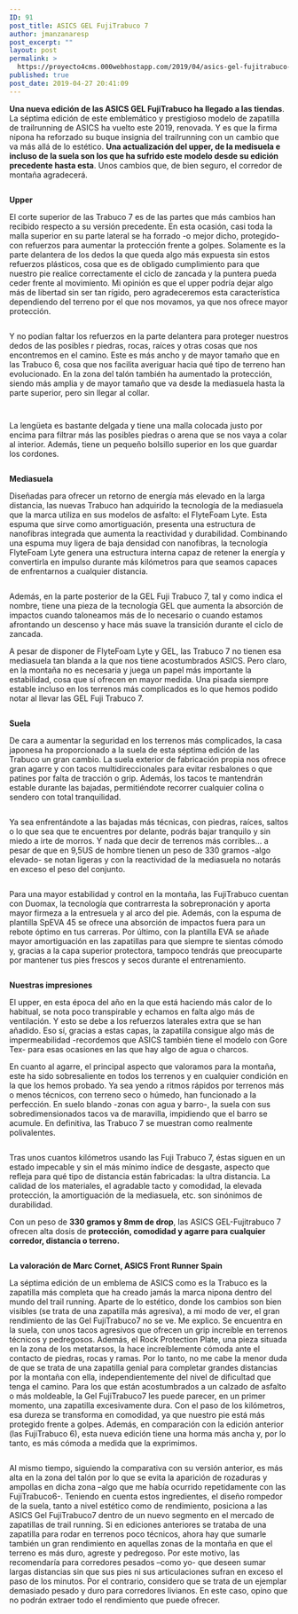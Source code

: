 ```yaml
---
ID: 91
post_title: ASICS GEL FujiTrabuco 7
author: jmanzanaresp
post_excerpt: ""
layout: post
permalink: >
  https://proyecto4cms.000webhostapp.com/2019/04/asics-gel-fujitrabuco-7
published: true
post_date: 2019-04-27 20:41:09
---
```

<!-- wp:paragraph -->
<p><strong>Una nueva edición de las ASICS GEL FujiTrabuco ha llegado a las tiendas</strong>. La séptima edición de este emblemático y prestigioso modelo de zapatilla de trailrunning de ASICS ha vuelto este 2019, renovada. Y es que la firma nipona ha reforzado su buque insignia del trailrunning con un cambio que va más allá de lo estético.&nbsp;<strong>Una actualización del upper, de la medisuela e incluso de la suela son los que ha sufrido este modelo desde su edición precedente hasta esta</strong>. Unos cambios que, de bien seguro, el corredor de montaña agradecerá.</p>
<!-- /wp:paragraph -->

<!-- wp:image -->
<figure class="wp-block-image"><img src="https://running.es/sites/default/files/styles/super-big/public/inicio.jpg?itok=HrSDHJ1C" alt=""/></figure>
<!-- /wp:image -->

<!-- wp:paragraph -->
<p><strong>Upper</strong></p>
<!-- /wp:paragraph -->

<!-- wp:paragraph -->
<p>El corte superior de las Trabuco 7 es de las partes que más cambios han recibido respecto a su versión precedente. En esta ocasión, casi toda la malla superior en su parte lateral se ha forrado -o mejor dicho, protegido- con refuerzos para aumentar la protección frente a golpes. Solamente es la parte delantera de los dedos la que queda algo más expuesta sin estos refuerzos plásticos, cosa que es de obligado cumplimiento para que nuestro pie realice correctamente el ciclo de zancada y la puntera pueda ceder frente al movimiento. Mi opinión es que el upper podría dejar algo más de libertad sin ser tan rígido, pero agradeceremos esta característica dependiendo del terreno por el que nos movamos, ya que nos ofrece mayor protección.</p>
<!-- /wp:paragraph -->

<!-- wp:image -->
<figure class="wp-block-image"><img src="https://running.es/sites/default/files/styles/super-big/public/upper_2.jpg?itok=TlYl4wae" alt=""/></figure>
<!-- /wp:image -->

<!-- wp:paragraph -->
<p>Y no podían faltar los refuerzos en la parte delantera para proteger nuestros dedos de las posibles r piedras, rocas, raíces y otras cosas que nos encontremos en el camino. Este es más ancho y de mayor tamaño que en las Trabuco 6, cosa que nos facilita averiguar hacia qué tipo de terreno han evolucionado. En la zona del talón también ha aumentado la protección, siendo más amplia y de mayor tamaño que va desde la mediasuela hasta la parte superior, pero sin llegar al collar.</p>
<!-- /wp:paragraph -->

<!-- wp:image -->
<figure class="wp-block-image"><img src="https://running.es/sites/default/files/styles/super-big/public/puntera.jpg?itok=SdaS4yJX" alt=""/></figure>
<!-- /wp:image -->

<!-- wp:image -->
<figure class="wp-block-image"><img src="https://running.es/sites/default/files/styles/super-big/public/talon_0.jpg?itok=Q_gbQN30" alt=""/></figure>
<!-- /wp:image -->

<!-- wp:paragraph -->
<p>La lengüeta es bastante delgada y tiene una malla colocada justo por encima para filtrar más las posibles piedras o arena que se nos vaya a colar al interior. Además, tiene un pequeño bolsillo superior en los que guardar los cordones.</p>
<!-- /wp:paragraph -->

<!-- wp:image -->
<figure class="wp-block-image"><img src="https://running.es/sites/default/files/styles/super-big/public/cordones.jpg?itok=19fu20jt" alt=""/></figure>
<!-- /wp:image -->

<!-- wp:paragraph -->
<p><strong>Mediasuela</strong></p>
<!-- /wp:paragraph -->

<!-- wp:paragraph -->
<p>Diseñadas para ofrecer un retorno de energía más elevado en la larga distancia, las nuevas Trabuco han adquirido la tecnología de la mediasuela que la marca utiliza en sus modelos de asfalto: el FlyteFoam Lyte. Esta espuma que sirve como amortiguación, presenta una estructura de nanofibras integrada que aumenta la reactividad y durabilidad. Combinando una espuma muy ligera de baja densidad con nanofibras, la tecnología FlyteFoam Lyte genera una estructura interna capaz de retener la energía y convertirla en impulso durante más kilómetros para que seamos capaces de enfrentarnos a cualquier distancia.</p>
<!-- /wp:paragraph -->

<!-- wp:image -->
<figure class="wp-block-image"><img src="https://running.es/sites/default/files/styles/super-big/public/flytefoam_0.jpg?itok=d7a-WLHv" alt=""/></figure>
<!-- /wp:image -->

<!-- wp:paragraph -->
<p>Además, en la parte posterior de la GEL Fuji Trabuco 7, tal y como indica el nombre, tiene una pieza de la tecnología GEL que aumenta la absorción de impactos cuando taloneamos más de lo necesario o cuando estamos afrontando un descenso y hace más suave la transición durante el ciclo de zancada.</p>
<!-- /wp:paragraph -->

<!-- wp:paragraph -->
<p>A pesar de disponer de FlyteFoam Lyte y GEL, las Trabuco 7 no tienen esa mediasuela tan blanda a la que nos tiene acostumbrados ASICS. Pero claro, en la montaña no es necesaria y juega un papel más importante la estabilidad, cosa que sí ofrecen en mayor medida. Una pisada siempre estable incluso en los terrenos más complicados es lo que hemos podido notar al llevar las GEL Fuji Trabuco 7.</p>
<!-- /wp:paragraph -->

<!-- wp:image -->
<figure class="wp-block-image"><img src="https://running.es/sites/default/files/styles/super-big/public/mediasuela_2.jpg?itok=7UmH4rGa" alt=""/></figure>
<!-- /wp:image -->

<!-- wp:paragraph -->
<p><strong>Suela</strong></p>
<!-- /wp:paragraph -->

<!-- wp:paragraph -->
<p>De cara a aumentar la seguridad en los terrenos más complicados, la casa japonesa ha proporcionado a la suela de esta séptima edición de las Trabuco un gran cambio. La suela exterior de fabricación propia nos ofrece gran agarre y con tacos multidireccionales para evitar resbalones o que patines por falta de tracción o grip. Además, los tacos te mantendrán estable durante las bajadas, permitiéndote recorrer cualquier colina o sendero con total tranquilidad.</p>
<!-- /wp:paragraph -->

<!-- wp:image -->
<figure class="wp-block-image"><img src="https://running.es/sites/default/files/styles/super-big/public/suela1_0.jpg?itok=pIjIivUf" alt=""/></figure>
<!-- /wp:image -->

<!-- wp:paragraph -->
<p>Ya sea enfrentándote a las bajadas más técnicas, con piedras, raíces, saltos o lo que sea que te encuentres por delante, podrás bajar tranquilo y sin miedo a irte de morros. Y nada que decir de terrenos más corribles… a pesar de que en 9,5US de hombre tienen un peso de 330 gramos -algo elevado- se notan ligeras y con la reactividad de la mediasuela no notarás en exceso el peso del conjunto.</p>
<!-- /wp:paragraph -->

<!-- wp:image -->
<figure class="wp-block-image"><img src="https://running.es/sites/default/files/styles/super-big/public/suela2_1.jpg?itok=G_qawGYT" alt=""/></figure>
<!-- /wp:image -->

<!-- wp:paragraph -->
<p>Para una mayor estabilidad y control en la montaña, las FujiTrabuco cuentan con Duomax, la tecnología que contrarresta la sobrepronación y aporta mayor firmeza a la entresuela y al arco del pie. Además, con la espuma de plantilla SpEVA 45 se ofrece una absorción de impactos fuera para un rebote óptimo en tus carreras. Por último, con la plantilla EVA se añade mayor amortiguación en las zapatillas para que siempre te sientas cómodo y, gracias a la capa superior protectora, tampoco tendrás que preocuparte por mantener tus pies frescos y secos durante el entrenamiento.</p>
<!-- /wp:paragraph -->

<!-- wp:image -->
<figure class="wp-block-image"><img src="https://running.es/sites/default/files/styles/super-big/public/duomax.jpg?itok=y3xL2HyL" alt=""/></figure>
<!-- /wp:image -->

<!-- wp:paragraph -->
<p><strong>Nuestras impresiones</strong></p>
<!-- /wp:paragraph -->

<!-- wp:paragraph -->
<p>El upper, en esta época del año en la que está haciendo más calor de lo habitual, se nota poco transpirable y echamos en falta algo más de ventilación. Y esto se debe a los refuerzos laterales extra que se han añadido. Eso sí, gracias a estas capas, la zapatilla consigue algo más de impermeabilidad -recordemos que ASICS también tiene el modelo con Gore Tex- para esas ocasiones en las que hay algo de agua o charcos.</p>
<!-- /wp:paragraph -->

<!-- wp:paragraph -->
<p>En cuanto al agarre, el principal aspecto que valoramos para la montaña, este ha sido sobresaliente en todos los terrenos y en cualquier condición en la que los hemos probado. Ya sea yendo a ritmos rápidos por terrenos más o menos técnicos, con terreno seco o húmedo, han funcionado a la perfección. En suelo blando -zonas con agua y barro-, la suela con sus sobredimensionados tacos va de maravilla, impidiendo que el barro se acumule. En definitiva, las Trabuco 7 se muestran como realmente polivalentes.</p>
<!-- /wp:paragraph -->

<!-- wp:image -->
<figure class="wp-block-image"><img src="https://running.es/sites/default/files/styles/super-big/public/conc.jpg?itok=PBKD_T27" alt=""/></figure>
<!-- /wp:image -->

<!-- wp:paragraph -->
<p>Tras unos cuantos kilómetros usando las Fuji Trabuco 7, éstas siguen en un estado impecable y sin el más mínimo índice de desgaste, aspecto que refleja para qué tipo de distancia están fabricadas: la ultra distancia. La calidad de los materiales, el agradable tacto y comodidad, la elevada protección, la amortiguación de la mediasuela, etc. son sinónimos de durabilidad.</p>
<!-- /wp:paragraph -->

<!-- wp:paragraph -->
<p>Con un peso de&nbsp;<strong>330 gramos y 8mm de drop</strong>, las ASICS GEL-Fujitrabuco 7 ofrecen alta dosis de&nbsp;<strong>protección, comodidad y agarre para cualquier corredor, distancia o terreno.</strong></p>
<!-- /wp:paragraph -->

<!-- wp:image -->
<figure class="wp-block-image"><img src="https://running.es/sites/default/files/styles/super-big/public/conc2.jpg?itok=3aoUp6R1" alt=""/></figure>
<!-- /wp:image -->

<!-- wp:paragraph -->
<p><strong>La valoración de Marc Cornet, ASICS Front Runner Spain</strong></p>
<!-- /wp:paragraph -->

<!-- wp:paragraph -->
<p>La séptima edición de un emblema de ASICS como es la Trabuco es la zapatilla más completa que ha creado jamás la marca nipona dentro del mundo del trail running. Aparte de lo estético, donde los cambios son bien visibles (se trata de una zapatilla más agresiva), a mi modo de ver, el gran rendimiento de las Gel FujiTrabuco7 no se ve. Me explico. Se encuentra en la suela, con unos tacos agresivos que ofrecen un grip increíble en terrenos técnicos y pedregosos. Además, el Rock Protection Plate, una pieza situada en la zona de los metatarsos, la hace increíblemente cómoda ante el contacto de piedras, rocas y ramas. Por lo tanto, no me cabe la menor duda de que se trata de una zapatilla genial para completar grandes distancias por la montaña con ella, independientemente del nivel de dificultad que tenga el camino. Para los que están acostumbrados a un calzado de asfalto o más moldeable, la Gel FujiTrabuco7 les puede parecer, en un primer momento, una zapatilla excesivamente dura. Con el paso de los kilómetros, esa dureza se transforma en comodidad, ya que nuestro pie está más protegido frente a golpes. Además, en comparación con la edición anterior (las FujiTrabuco 6), esta nueva edición tiene una horma más ancha y, por lo tanto, es más cómoda a medida que la exprimimos.</p>
<!-- /wp:paragraph -->

<!-- wp:image -->
<figure class="wp-block-image"><img src="https://running.es/sites/default/files/styles/super-big/public/marc_1.jpg?itok=Kd4HmNsG" alt=""/></figure>
<!-- /wp:image -->

<!-- wp:paragraph -->
<p>Al mismo tiempo, siguiendo la comparativa con su versión anterior, es más alta en la zona del talón por lo que se evita la aparición de rozaduras y ampollas en dicha zona –algo que me había ocurrido repetidamente con las FujiTrabuco6-. Teniendo en cuenta estos ingredientes, el diseño rompedor de la suela, tanto a nivel estético como de rendimiento, posiciona a las ASICS Gel FujiTrabuco7 dentro de un nuevo segmento en el mercado de zapatillas de trail running. Si en ediciones anteriores se trataba de una zapatilla para rodar en terrenos poco técnicos, ahora hay que sumarle también un gran rendimiento en aquellas zonas de la montaña en que el terreno es más duro, agreste y pedregoso. Por este motivo, las recomendaría para corredores pesados –como yo- que deseen sumar largas distancias sin que sus pies ni sus articulaciones sufran en exceso el paso de los minutos. Por el contrario, considero que se trata de un ejemplar demasiado pesado y duro para corredores livianos. En este caso, opino que no podrán extraer todo el rendimiento que puede ofrecer.</p>
<!-- /wp:paragraph -->

<!-- wp:image -->
<figure class="wp-block-image"><img src="https://running.es/sites/default/files/styles/super-big/public/marc2.jpg?itok=_Z7xh1Ny" alt=""/></figure>
<!-- /wp:image -->